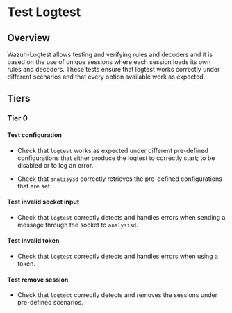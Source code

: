 # Test Logtest

## Overview

Wazuh-Logtest allows testing and verifying rules and decoders and it is based on
the use of unique sessions where each session loads its own rules and decoders.
These tests ensure that logtest works correctly under different scenarios and
that every option available work as expected.

## Tiers

### Tier 0

#### Test configuration

- Check that `logtest` works as expected under different pre-defined
configurations that either produce the logtest to correctly start; to be
disabled or to log an error.

- Check that `analisysd` correctly retrieves the pre-defined configurations that
are set.

#### Test invalid socket input

- Check that `logtest` correctly detects and handles errors when sending a
message through the socket to `analysisd`.

#### Test invalid token

- Check that `logtest` correctly detects and handles errors when using a token.

#### Test remove session

- Check that `logtest` correctly detects and removes the sessions under
pre-defined scenarios.
